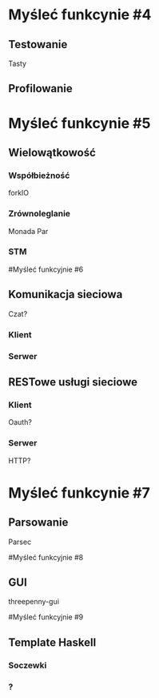 # Myśleć funkcynie #4
## Testowanie
Tasty

## Profilowanie

# Myśleć funkcynie #5
## Wielowątkowość
### Współbieżność
forkIO

### Zrównoleglanie
Monada Par

### STM

#Myśleć funkcyjnie #6
## Komunikacja sieciowa
Czat?
### Klient

### Serwer

## RESTowe usługi sieciowe
### Klient
Oauth?

### Serwer
HTTP?

# Myśleć funkcynie #7
## Parsowanie
Parsec

#Myśleć funkcyjnie #8
## GUI
threepenny-gui

#Myśleć funkcyjnie #9
## Template Haskell
### Soczewki
### ?

